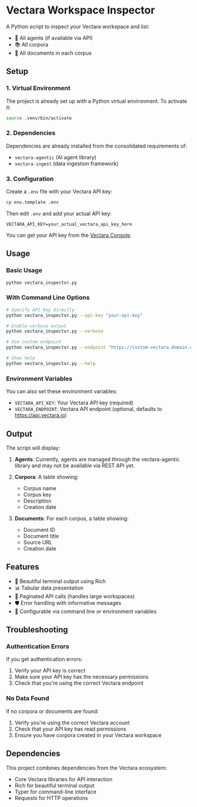 # Vectara Workspace Inspector

A Python script to inspect your Vectara workspace and list:
- 🤖 All agents (if available via API)
- 📚 All corpora 
- 📄 All documents in each corpus

## Setup

### 1. Virtual Environment

The project is already set up with a Python virtual environment. To activate it:

```bash
source .venv/bin/activate
```

### 2. Dependencies

Dependencies are already installed from the consolidated requirements of:
- `vectara-agentic` (AI agent library)
- `vectara-ingest` (data ingestion framework)

### 3. Configuration

Create a `.env` file with your Vectara API key:

```bash
cp env.template .env
```

Then edit `.env` and add your actual API key:

```
VECTARA_API_KEY=your_actual_vectara_api_key_here
```

You can get your API key from the [Vectara Console](https://console.vectara.com).

## Usage

### Basic Usage

```bash
python vectara_inspector.py
```

### With Command Line Options

```bash
# Specify API key directly
python vectara_inspector.py --api-key "your-api-key"

# Enable verbose output
python vectara_inspector.py --verbose

# Use custom endpoint
python vectara_inspector.py --endpoint "https://custom-vectara.domain.com"

# Show help
python vectara_inspector.py --help
```

### Environment Variables

You can also set these environment variables:

- `VECTARA_API_KEY`: Your Vectara API key (required)
- `VECTARA_ENDPOINT`: Vectara API endpoint (optional, defaults to https://api.vectara.io)

## Output

The script will display:

1. **Agents**: Currently, agents are managed through the vectara-agentic library and may not be available via REST API yet.

2. **Corpora**: A table showing:
   - Corpus name
   - Corpus key
   - Description
   - Creation date

3. **Documents**: For each corpus, a table showing:
   - Document ID
   - Document title
   - Source URL
   - Creation date

## Features

- 🎨 Beautiful terminal output using Rich
- 📊 Tabular data presentation
- 🔄 Paginated API calls (handles large workspaces)
- 🛡️ Error handling with informative messages
- 🔧 Configurable via command line or environment variables

## Troubleshooting

### Authentication Errors

If you get authentication errors:
1. Verify your API key is correct
2. Make sure your API key has the necessary permissions
3. Check that you're using the correct Vectara endpoint

### No Data Found

If no corpora or documents are found:
1. Verify you're using the correct Vectara account
2. Check that your API key has read permissions
3. Ensure you have corpora created in your Vectara workspace

## Dependencies

This project combines dependencies from the Vectara ecosystem:
- Core Vectara libraries for API interaction
- Rich for beautiful terminal output
- Typer for command-line interface
- Requests for HTTP operations
